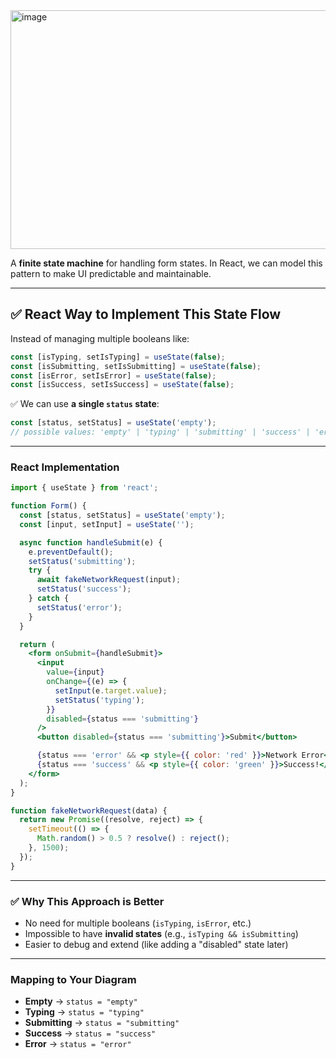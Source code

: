 <img width="750" height="382" alt="image" src="https://github.com/user-attachments/assets/aae0ca86-967b-4d7b-bdd9-c29bc1c0387a" />

A **finite state machine** for handling form states. In React, we can model this pattern to make UI predictable and maintainable.

---

## ✅ React Way to Implement This State Flow

Instead of managing multiple booleans like:

```jsx
const [isTyping, setIsTyping] = useState(false);
const [isSubmitting, setIsSubmitting] = useState(false);
const [isError, setIsError] = useState(false);
const [isSuccess, setIsSuccess] = useState(false);
```

✅ We can use **a single `status` state**:

```jsx
const [status, setStatus] = useState('empty'); 
// possible values: 'empty' | 'typing' | 'submitting' | 'success' | 'error'
```

---

### **React Implementation**

```jsx
import { useState } from 'react';

function Form() {
  const [status, setStatus] = useState('empty');
  const [input, setInput] = useState('');

  async function handleSubmit(e) {
    e.preventDefault();
    setStatus('submitting');
    try {
      await fakeNetworkRequest(input);
      setStatus('success');
    } catch {
      setStatus('error');
    }
  }

  return (
    <form onSubmit={handleSubmit}>
      <input
        value={input}
        onChange={(e) => {
          setInput(e.target.value);
          setStatus('typing');
        }}
        disabled={status === 'submitting'}
      />
      <button disabled={status === 'submitting'}>Submit</button>

      {status === 'error' && <p style={{ color: 'red' }}>Network Error</p>}
      {status === 'success' && <p style={{ color: 'green' }}>Success!</p>}
    </form>
  );
}

function fakeNetworkRequest(data) {
  return new Promise((resolve, reject) => {
    setTimeout(() => {
      Math.random() > 0.5 ? resolve() : reject();
    }, 1500);
  });
}
```

---

### ✅ Why This Approach is Better

* No need for multiple booleans (`isTyping`, `isError`, etc.)
* Impossible to have **invalid states** (e.g., `isTyping && isSubmitting`)
* Easier to debug and extend (like adding a "disabled" state later)

---

### **Mapping to Your Diagram**

* **Empty** → `status = "empty"`
* **Typing** → `status = "typing"`
* **Submitting** → `status = "submitting"`
* **Success** → `status = "success"`
* **Error** → `status = "error"`
